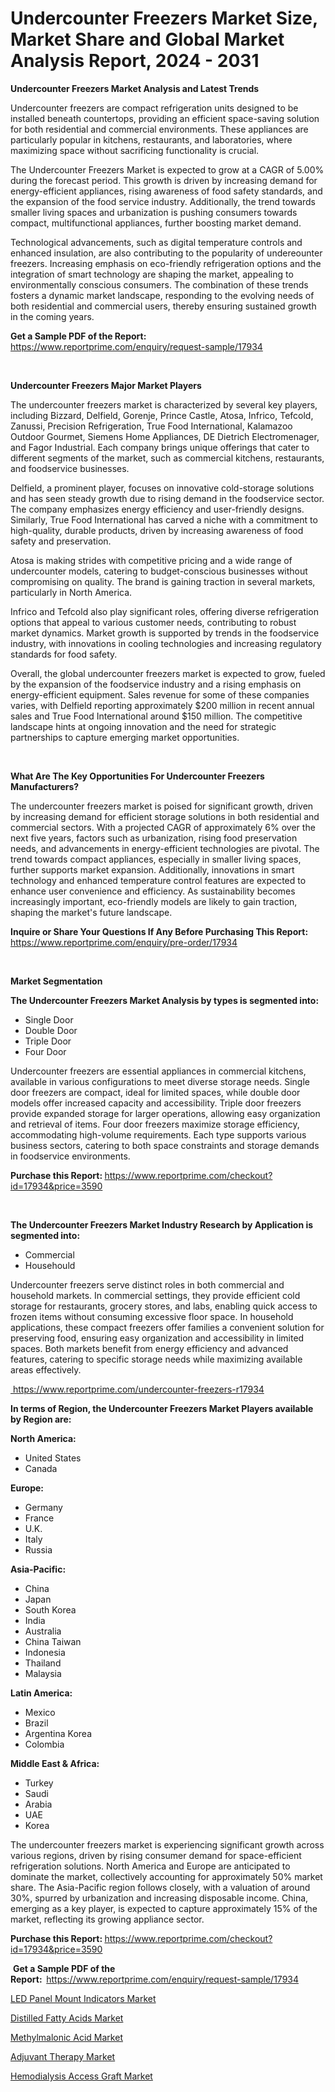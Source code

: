 <p><h1>Undercounter Freezers Market Size, Market Share and Global Market Analysis Report, 2024 - 2031</h1></p><p><strong>Undercounter Freezers Market Analysis and Latest Trends</strong></p>
<p><p>Undercounter freezers are compact refrigeration units designed to be installed beneath countertops, providing an efficient space-saving solution for both residential and commercial environments. These appliances are particularly popular in kitchens, restaurants, and laboratories, where maximizing space without sacrificing functionality is crucial. </p><p>The Undercounter Freezers Market is expected to grow at a CAGR of 5.00% during the forecast period. This growth is driven by increasing demand for energy-efficient appliances, rising awareness of food safety standards, and the expansion of the food service industry. Additionally, the trend towards smaller living spaces and urbanization is pushing consumers towards compact, multifunctional appliances, further boosting market demand. </p><p>Technological advancements, such as digital temperature controls and enhanced insulation, are also contributing to the popularity of undereounter freezers. Increasing emphasis on eco-friendly refrigeration options and the integration of smart technology are shaping the market, appealing to environmentally conscious consumers. The combination of these trends fosters a dynamic market landscape, responding to the evolving needs of both residential and commercial users, thereby ensuring sustained growth in the coming years.</p></p>
<p><strong>Get a Sample PDF of the Report:&nbsp;</strong> <a href="https://www.reportprime.com/enquiry/request-sample/17934?utm_campaign=1087&utm_medium=2&utm_source=Github&utm_content=ia&utm_term=20112024&utm_id=undercounter-freezers">https://www.reportprime.com/enquiry/request-sample/17934</a></p>
<p>&nbsp;</p>
<p><strong>Undercounter Freezers Major Market Players</strong></p>
<p><p>The undercounter freezers market is characterized by several key players, including Bizzard, Delfield, Gorenje, Prince Castle, Atosa, Infrico, Tefcold, Zanussi, Precision Refrigeration, True Food International, Kalamazoo Outdoor Gourmet, Siemens Home Appliances, DE Dietrich Electromenager, and Fagor Industrial. Each company brings unique offerings that cater to different segments of the market, such as commercial kitchens, restaurants, and foodservice businesses.</p><p>Delfield, a prominent player, focuses on innovative cold-storage solutions and has seen steady growth due to rising demand in the foodservice sector. The company emphasizes energy efficiency and user-friendly designs. Similarly, True Food International has carved a niche with a commitment to high-quality, durable products, driven by increasing awareness of food safety and preservation.</p><p>Atosa is making strides with competitive pricing and a wide range of undercounter models, catering to budget-conscious businesses without compromising on quality. The brand is gaining traction in several markets, particularly in North America. </p><p>Infrico and Tefcold also play significant roles, offering diverse refrigeration options that appeal to various customer needs, contributing to robust market dynamics. Market growth is supported by trends in the foodservice industry, with innovations in cooling technologies and increasing regulatory standards for food safety.</p><p>Overall, the global undercounter freezers market is expected to grow, fueled by the expansion of the foodservice industry and a rising emphasis on energy-efficient equipment. Sales revenue for some of these companies varies, with Delfield reporting approximately $200 million in recent annual sales and True Food International around $150 million. The competitive landscape hints at ongoing innovation and the need for strategic partnerships to capture emerging market opportunities.</p></p>
<p>&nbsp;</p>
<p><strong>What Are The Key Opportunities For Undercounter Freezers Manufacturers?</strong></p>
<p><p>The undercounter freezers market is poised for significant growth, driven by increasing demand for efficient storage solutions in both residential and commercial sectors. With a projected CAGR of approximately 6% over the next five years, factors such as urbanization, rising food preservation needs, and advancements in energy-efficient technologies are pivotal. The trend towards compact appliances, especially in smaller living spaces, further supports market expansion. Additionally, innovations in smart technology and enhanced temperature control features are expected to enhance user convenience and efficiency. As sustainability becomes increasingly important, eco-friendly models are likely to gain traction, shaping the market's future landscape.</p></p>
<p><strong>Inquire or Share Your Questions If Any Before Purchasing This Report:</strong> <a href="https://www.reportprime.com/enquiry/pre-order/17934?utm_campaign=1087&utm_medium=2&utm_source=Github&utm_content=ia&utm_term=20112024&utm_id=undercounter-freezers">https://www.reportprime.com/enquiry/pre-order/17934</a></p>
<p>&nbsp;</p>
<p><strong>Market Segmentation</strong></p>
<p><strong>The Undercounter Freezers Market Analysis by types is segmented into:</strong></p>
<p><ul><li>Single Door</li><li>Double Door</li><li>Triple Door</li><li>Four Door</li></ul></p>
<p><p>Undercounter freezers are essential appliances in commercial kitchens, available in various configurations to meet diverse storage needs. Single door freezers are compact, ideal for limited spaces, while double door models offer increased capacity and accessibility. Triple door freezers provide expanded storage for larger operations, allowing easy organization and retrieval of items. Four door freezers maximize storage efficiency, accommodating high-volume requirements. Each type supports various business sectors, catering to both space constraints and storage demands in foodservice environments.</p></p>
<p><strong>Purchase this Report:&nbsp;</strong><a href="https://www.reportprime.com/checkout?id=17934&price=3590&utm_campaign=1087&utm_medium=2&utm_source=Github&utm_content=ia&utm_term=20112024&utm_id=undercounter-freezers">https://www.reportprime.com/checkout?id=17934&price=3590</a></p>
<p>&nbsp;</p>
<p><strong>The Undercounter Freezers Market Industry Research by Application is segmented into:</strong></p>
<p><ul><li>Commercial</li><li>Househould</li></ul></p>
<p><p>Undercounter freezers serve distinct roles in both commercial and household markets. In commercial settings, they provide efficient cold storage for restaurants, grocery stores, and labs, enabling quick access to frozen items without consuming excessive floor space. In household applications, these compact freezers offer families a convenient solution for preserving food, ensuring easy organization and accessibility in limited spaces. Both markets benefit from energy efficiency and advanced features, catering to specific storage needs while maximizing available areas effectively.</p></p>
<p><a href="https://www.reportprime.com/undercounter-freezers-r17934?utm_campaign=1087&utm_medium=2&utm_source=Github&utm_content=ia&utm_term=20112024&utm_id=undercounter-freezers">&nbsp;https://www.reportprime.com/undercounter-freezers-r17934</a></p>
<p><strong>In terms of Region, the Undercounter Freezers Market Players available by Region are:</strong></p>
<p>
    <p> <strong> North America: </strong>
        <ul>
            <li>United States</li>
            <li>Canada</li>
        </ul>
        </p> 
    <p> <strong> Europe: </strong>
        <ul>
            <li>Germany</li>
            <li>France</li>
            <li>U.K.</li>
            <li>Italy</li>
            <li>Russia</li>
        </ul>
        </p> 
    <p> <strong> Asia-Pacific: </strong>
        <ul>
            <li>China</li>
            <li>Japan</li>
            <li>South Korea</li>
            <li>India</li>
            <li>Australia</li>
            <li>China Taiwan</li>
            <li>Indonesia</li>
            <li>Thailand</li>
            <li>Malaysia</li>
        </ul>
        </p> 
    <p> <strong> Latin America: </strong>
        <ul>
            <li>Mexico</li>
            <li>Brazil</li>
            <li>Argentina Korea</li>
            <li>Colombia</li>
        </ul>
        </p> 
    <p> <strong> Middle East & Africa: </strong>
        <ul>
            <li>Turkey</li>
            <li>Saudi</li>
            <li>Arabia</li>
            <li>UAE</li>
            <li>Korea</li>
        </ul>
    </p>
    </p>
<p><p>The undercounter freezers market is experiencing significant growth across various regions, driven by rising consumer demand for space-efficient refrigeration solutions. North America and Europe are anticipated to dominate the market, collectively accounting for approximately 50% market share. The Asia-Pacific region follows closely, with a valuation of around 30%, spurred by urbanization and increasing disposable income. China, emerging as a key player, is expected to capture approximately 15% of the market, reflecting its growing appliance sector.</p></p>
<p><strong>Purchase this Report: </strong><a href="https://www.reportprime.com/checkout?id=17934&price=3590&utm_campaign=1087&utm_medium=2&utm_source=Github&utm_content=ia&utm_term=20112024&utm_id=undercounter-freezers">https://www.reportprime.com/checkout?id=17934&price=3590</a></p>
<p>&nbsp;<strong>Get a Sample PDF of the Report:&nbsp;&nbsp;</strong><a href="https://www.reportprime.com/enquiry/request-sample/17934?utm_campaign=1087&utm_medium=2&utm_source=Github&utm_content=ia&utm_term=20112024&utm_id=undercounter-freezers">https://www.reportprime.com/enquiry/request-sample/17934</a></p>
<p><strong></strong></p>
<p><p><a href="https://github.com/WashimHussain441/Market-Research-Report-List-1/blob/main/led-panel-mount-indicators-market.md?utm_campaign=1087&utm_medium=2&utm_source=Github&utm_content=ia&utm_term=20112024&utm_id=undercounter-freezers">LED Panel Mount Indicators Market</a></p><p><a href="https://www.linkedin.com/pulse/distilled-fatty-acids-market-forecasts-trends-impact-analysis-fkiqe?utm_campaign=1087&utm_medium=2&utm_source=Github&utm_content=ia&utm_term=20112024&utm_id=undercounter-freezers">Distilled Fatty Acids Market</a></p><p><a href="https://www.linkedin.com/pulse/methylmalonic-acid-industry-resonance-89-amplification-gmwze?utm_campaign=1087&utm_medium=2&utm_source=Github&utm_content=ia&utm_term=20112024&utm_id=undercounter-freezers">Methylmalonic Acid Market</a></p><p><a href="https://issuu.com/reportprime-2/docs/adjuvant-therapy-market-size-2030.p_1ac5e301d789cc?utm_campaign=1087&utm_medium=2&utm_source=Github&utm_content=ia&utm_term=20112024&utm_id=undercounter-freezers">Adjuvant Therapy Market</a></p><p><a href="https://issuu.com/reportprime-2/docs/hemodialysis-access-graft-market-si_508dd3c7c2cd57?utm_campaign=1087&utm_medium=2&utm_source=Github&utm_content=ia&utm_term=20112024&utm_id=undercounter-freezers">Hemodialysis Access Graft Market</a></p></p>